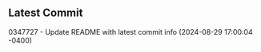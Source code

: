 
## Latest Commit
0347727 - Update README with latest commit info (2024-08-29 17:00:04 -0400) <Yunxi-Zhou>
